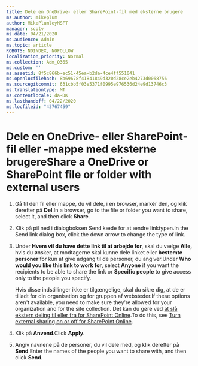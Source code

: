```yaml
---
title: Dele en OneDrive- eller SharePoint-fil med eksterne brugere
ms.author: mikeplum
author: MikePlumleyMSFT
manager: scotv
ms.date: 04/21/2020
ms.audience: Admin
ms.topic: article
ROBOTS: NOINDEX, NOFOLLOW
localization_priority: Normal
ms.collection: Adm_O365
ms.custom: ''
ms.assetid: 8f5c866b-ec51-45ea-b2da-4ce4ff551041
ms.openlocfilehash: 8b69678f41841849d320d28ce2eb4273d0068756
ms.sourcegitcommit: 631cbb5f03e5371f0995e976536d24e9d13746c3
ms.translationtype: MT
ms.contentlocale: da-DK
ms.lasthandoff: 04/22/2020
ms.locfileid: "43767459"
---
```

# <a name="share-a-onedrive-or-sharepoint-file-or-folder-with-external-users"></a><span data-ttu-id="73784-102">Dele en OneDrive- eller SharePoint-fil eller -mappe med eksterne brugere</span><span class="sxs-lookup"><span data-stu-id="73784-102">Share a OneDrive or SharePoint file or folder with external users</span></span>

1. <span data-ttu-id="73784-103">Gå til den fil eller mappe, du vil dele, i en browser, markér den, og klik derefter på **Del**.</span><span class="sxs-lookup"><span data-stu-id="73784-103">In a browser, go to the file or folder you want to share, select it, and then click **Share**.</span></span>
    
2. <span data-ttu-id="73784-104">Klik på pil ned i dialogboksen Send kæde for at ændre linktypen.</span><span class="sxs-lookup"><span data-stu-id="73784-104">In the Send link dialog box, click the down arrow to change the type of link.</span></span>
    
3. <span data-ttu-id="73784-105">Under **Hvem vil du have dette link til at arbejde for**, skal du vælge **Alle,** hvis du ønsker, at modtagerne skal kunne dele linket eller **bestemte personer** for kun at give adgang til de personer, du angiver.</span><span class="sxs-lookup"><span data-stu-id="73784-105">Under **Who would you like this link to work for**, select **Anyone** if you want the recipients to be able to share the link or **Specific people** to give access only to the people you specify.</span></span> 
    
    <span data-ttu-id="73784-106">Hvis disse indstillinger ikke er tilgængelige, skal du sikre dig, at de er tilladt for din organisation og for gruppen af websteder.</span><span class="sxs-lookup"><span data-stu-id="73784-106">If these options aren't available, you need to make sure they're allowed for your organization and for the site collection.</span></span> <span data-ttu-id="73784-107">Det kan du gøre ved [at slå ekstern deling til eller fra for SharePoint Online](https://go.microsoft.com/fwlink/?linkid=866426).</span><span class="sxs-lookup"><span data-stu-id="73784-107">To do this, see [Turn external sharing on or off for SharePoint Online](https://go.microsoft.com/fwlink/?linkid=866426).</span></span>
    
4. <span data-ttu-id="73784-108">Klik på **Anvend**.</span><span class="sxs-lookup"><span data-stu-id="73784-108">Click **Apply**.</span></span>
    
5. <span data-ttu-id="73784-109">Angiv navnene på de personer, du vil dele med, og klik derefter på **Send**.</span><span class="sxs-lookup"><span data-stu-id="73784-109">Enter the names of the people you want to share with, and then click **Send**.</span></span>
    

